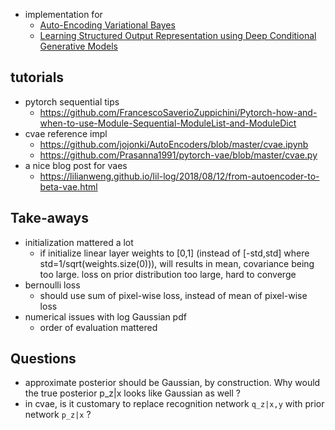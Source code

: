 
+ implementation for
    + [Auto-Encoding Variational Bayes
](https://arxiv.org/abs/1312.6114)
    + [Learning Structured Output Representation using Deep Conditional Generative Models
](https://papers.nips.cc/paper/5775-learning-structured-output-representation-using-deep-conditional-generative-models)


## tutorials
 

+ pytorch sequential tips
    + https://github.com/FrancescoSaverioZuppichini/Pytorch-how-and-when-to-use-Module-Sequential-ModuleList-and-ModuleDict
+ cvae reference impl   
    + https://github.com/jojonki/AutoEncoders/blob/master/cvae.ipynb
    + https://github.com/Prasanna1991/pytorch-vae/blob/master/cvae.py
+ a nice blog post for vaes 
    + https://lilianweng.github.io/lil-log/2018/08/12/from-autoencoder-to-beta-vae.html

## Take-aways


+ initialization mattered a lot
    + if initialize linear layer weights to [0,1] (instead of [-std,std] where std=1/sqrt(weights.size(0))), will results in mean, covariance being too large. loss on prior distribution too large, hard to converge
+ bernoulli loss
    + should use sum of pixel-wise loss, instead of mean of pixel-wise loss
+ numerical issues with log Gaussian pdf
    + order of evaluation mattered 


## Questions

+ approximate posterior should be Gaussian, by construction. Why would the true posterior p_z|x looks like Gaussian as well ?
+ in cvae, is it customary to replace recognition network `q_z|x,y` with prior network `p_z|x` ?